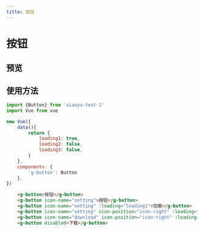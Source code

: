 ```yaml
---
title: 按钮
---
```


# 按钮

## 预览


<clientOnly>
    <button-demo style="margin-top: 16px"></button-demo>
</clientOnly>

## 使用方法
``` javascript 
import {Button} from 'xiaoyu-test-1' 
import Vue from vue

new Vue({
    data(){
        return {
            loading1: true,   
            loading2: false,   
            loading3: false,   
        }
    },
    components: {
        'g-button': Button
    },
})
```

``` html 
    <g-button>按钮</g-button>
    <g-button icon-name="setting">按钮</g-button>
    <g-button icon-name="setting" :loading="loading1">加载</g-button>
    <g-button icon-name="setting" icon-position="icon-right" :loading="loading2" @click="loading2=!loading2">设置</g-button>
    <g-button icon-name="download" icon-position="icon-right" :loading="loading3" @click="loading3=!loading3">下载</g-button>
    <g-button disabled>下载</g-button>
```

